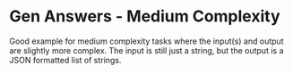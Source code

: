 # Gen Answers - Medium Complexity

Good example for medium complexity tasks where the input(s) and output are slightly more complex. The input is still just a string, but the output is a JSON formatted list of strings.
